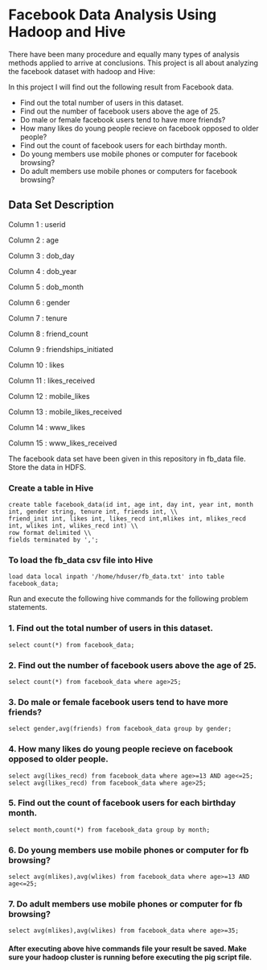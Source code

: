 # Facebook Data Analysis Using Hadoop and Hive #

There have been many procedure and equally many types of analysis methods applied to arrive at conclusions. This project is all about analyzing the facebook dataset with hadoop and Hive:

In this project I will find out the following result from Facebook data.
  
  * Find out the total number of users in this dataset.
  * Find out the number of facebook users above the age of 25.
  * Do male or female facebook users tend to have more friends? 
  * How many likes do young people recieve on facebook opposed to older people? 
  * Find out the count of facebook users for each birthday month.
  * Do young members use mobile phones or computer for facebook browsing?
  * Do adult members use mobile phones or computers for facebook browsing?

## Data Set Description ##

  Column 1  :   userid	
  
  Column 2  :   age				
  
  Column 3  :   dob_day
  
  Column 4  :   dob_year	
  
  Column 5  :   dob_month
  
  Column 6  :   gender
  
  Column 7  :   tenure
  
  Column 8  :	  friend_count
  
  Column 9  :	  friendships_initiated
  
  Column 10 : 	likes
  
  Column 11 :	  likes_received
  
  Column 12 :	  mobile_likes	
  
  Column 13 : 	mobile_likes_received
  
  Column 14 :	  www_likes	
  
  Column 15 :   www_likes_received
  
The facebook data set have been given in this repository in fb_data file. Store the data in HDFS.

### Create a table in Hive ###
```terminal
create table facebook_data(id int, age int, day int, year int, month int, gender string, tenure int, friends int, \\
friend_init int, likes int, likes_recd int,mlikes int, mlikes_recd int, wlikes int, wlikes_recd int) \\
row format delimited \\
fields terminated by ',';

```
### To load the fb_data csv file into Hive
```
load data local inpath '/home/hduser/fb_data.txt' into table facebook_data;
```

Run and execute the following hive commands for the following problem statements.

### 1. Find out the total number of users in this dataset.

```hive
select count(*) from facebook_data;
```
### 2. Find out the number of facebook users above the age of 25.

```hive
select count(*) from facebook_data where age>25;
```
### 3. Do male or female facebook users tend to have more friends? 

```
select gender,avg(friends) from facebook_data group by gender;
```
### 4. How many likes do young people recieve on facebook opposed to older people.
```
select avg(likes_recd) from facebook_data where age>=13 AND age<=25; 
select avg(likes_recd) from facebook_data where age>25;
```
### 5. Find out the count of facebook users for each birthday month.
```
select month,count(*) from facebook_data group by month;
```
### 6. Do young members use mobile phones or computer for fb browsing?
```
select avg(mlikes),avg(wlikes) from facebook_data where age>=13 AND age<=25;
```
### 7. Do adult members use mobile phones or computer for fb browsing?
```
select avg(mlikes),avg(wlikes) from facebook_data where age>=35;
```

#### After executing above hive commands file your result be saved. Make sure your hadoop cluster is running before executing the pig script file. ####

